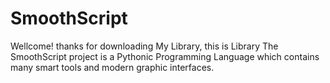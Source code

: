 # SmoothScript
Wellcome! thanks for downloading My Library, this is Library The SmoothScript project is a Pythonic Programming Language which contains many smart tools and modern graphic interfaces.
